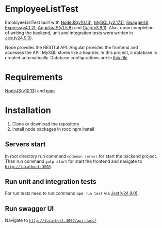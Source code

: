 # EmployeeListTest
 
EmployeeListTest built with [NodeJS(v10.13)](https://nodejs.org/uk/), [MySQL(v2.17.1)](https://www.mysql.com/), [SwaggerUI Express(v4.1.2)](https://swagger.io/tools/swagger-ui/), [AngularJS(v1.5.8)](https://angularjs.org/) and [Gulp(v3.9.1)](https://gulpjs.com/). Also, upon completion of writing the backend, unit and integration tests were written in [Jest(v24.9.0)](https://jestjs.io/en/).

Node provides the RESTful API. Angular provides the frontend and accesses the API. MySQL stores like a hoarder. In this project, a database is created automatically. Database configurations are in [this file](https://github.com/Ihnatiev/EmployeeListTest/blob/master/backend/config/config.js).

# Requirements
 [NodeJS(v10.13)](https://nodejs.org/uk/) and [npm](https://docs.npmjs.com/)

# Installation
1. Clone or download the repository
2. Install node packages in root: npm install

## Servers start
In root directory run command `nodemon server` for start the backend project.
Then run command `gulp start` for start the frontend and navigate to [`http://localhost:3000`](http://localhost:3000). 

## Run unit and integration tests

For run tests need to run command `npm run test` via [Jest(v24.9.0)](https://jestjs.io/en/).

## Run swagger UI

Navigate to [`http://localhost:3002/api-docs/`](https://localhost:3002/api-docs/)
